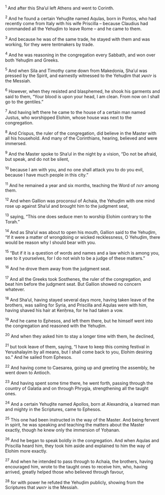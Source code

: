 <sup>1</sup> And after this Sha’ul left Athens and went to Corinth.

<sup>2</sup> And he found a certain Yehuḏite named Aqulas, born in Pontos, who had recently come from Italy with his wife Priscilla – because Claudius had commanded all the Yehuḏim to leave Rome – and he came to them.

<sup>3</sup> And because he was of the same trade, he stayed with them and was working, for they were tentmakers by trade.

<sup>4</sup> And he was reasoning in the congregation every Sabbath, and won over both Yehuḏim and Greeks.

<sup>5</sup> And when Sila and Timothy came down from Makedonia, Sha’ul was pressed by the Spirit, and earnestly witnessed to the Yehuḏim that יהושע is the Messiah.

<sup>6</sup> However, when they resisted and blasphemed, he shook his garments and said to them, “Your blood is upon your head, I am clean. From now on I shall go to the gentiles.”

<sup>7</sup> And having left there he came to the house of a certain man named Justus, who worshipped Elohim, whose house was next to the congregation.

<sup>8</sup> And Crispus, the ruler of the congregation, did believe in the Master with all his household. And many of the Corinthians, hearing, believed and were immersed.

<sup>9</sup> And the Master spoke to Sha’ul in the night by a vision, “Do not be afraid, but speak, and do not be silent,

<sup>10</sup> because I am with you, and no one shall attack you to do you evil, because I have much people in this city.”

<sup>11</sup> And he remained a year and six months, teaching the Word of יהוה among them.

<sup>12</sup> And when Gallion was proconsul of Achaia, the Yehuḏim with one mind rose up against Sha’ul and brought him to the judgment seat,

<sup>13</sup> saying, “This one does seduce men to worship Elohim contrary to the Torah.”

<sup>14</sup> And as Sha’ul was about to open his mouth, Gallion said to the Yehuḏim, “If it were a matter of wrongdoing or wicked recklessness, O Yehuḏim, there would be reason why I should bear with you.

<sup>15</sup> “But if it is a question of words and names and a law which is among you, see to it yourselves, for I do not wish to be a judge of these matters.”

<sup>16</sup> And he drove them away from the judgment seat.

<sup>17</sup> And all the Greeks took Sosthenes, the ruler of the congregation, and beat him before the judgment seat. But Gallion showed no concern whatever.

<sup>18</sup> And Sha’ul, having stayed several days more, having taken leave of the brothers, was sailing for Syria, and Priscilla and Aqulas were with him, having shaved his hair at Kenḥrea, for he had taken a vow.

<sup>19</sup> And he came to Ephesos, and left them there, but he himself went into the congregation and reasoned with the Yehuḏim.

<sup>20</sup> And when they asked him to stay a longer time with them, he declined,

<sup>21</sup> but took leave of them, saying, “I have to keep this coming festival in Yerushalayim by all means, but I shall come back to you, Elohim desiring so.” And he sailed from Ephesos.

<sup>22</sup> And having come to Caesarea, going up and greeting the assembly, he went down to Antioch.

<sup>23</sup> And having spent some time there, he went forth, passing through the country of Galatia and on through Phrygia, strengthening all the taught ones.

<sup>24</sup> And a certain Yehuḏite named Apollos, born at Alexandria, a learned man and mighty in the Scriptures, came to Ephesos.

<sup>25</sup> This one had been instructed in the way of the Master. And being fervent in spirit, he was speaking and teaching the matters about the Master exactly, though he knew only the immersion of Yoḥanan.

<sup>26</sup> And he began to speak boldly in the congregation. And when Aqulas and Priscilla heard him, they took him aside and explained to him the way of Elohim more exactly.

<sup>27</sup> And when he intended to pass through to Achaia, the brothers, having encouraged him, wrote to the taught ones to receive him, who, having arrived, greatly helped those who believed through favour,

<sup>28</sup> for with power he refuted the Yehuḏim publicly, showing from the Scriptures that יהושע is the Messiah.

